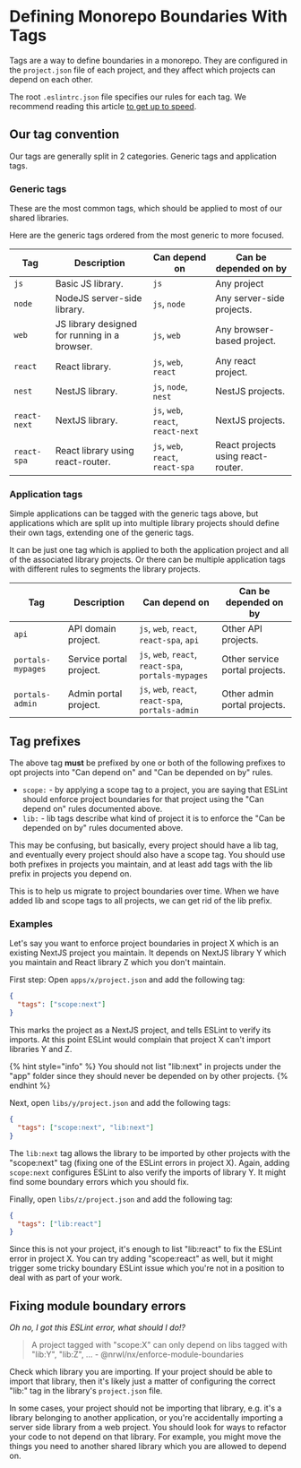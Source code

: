 # Defining Monorepo Boundaries With Tags

Tags are a way to define boundaries in a monorepo. They are configured in the `project.json` file of each project, and they affect which projects can depend on each other.

The root `.eslintrc.json` file specifies our rules for each tag. We recommend reading this article [to get up to speed](https://blog.nrwl.io/mastering-the-project-boundaries-in-nx-f095852f5bf4).

## Our tag convention

Our tags are generally split in 2 categories. Generic tags and application tags.

### Generic tags

These are the most common tags, which should be applied to most of our shared libraries.

Here are the generic tags ordered from the most generic to more focused.

| Tag          | Description                                   | Can depend on                      | Can be depended on by              |
| ------------ | --------------------------------------------- | ---------------------------------- | ---------------------------------- |
| `js`         | Basic JS library.                             | `js`                               | Any project                        |
| `node`       | NodeJS server-side library.                   | `js`, `node`                       | Any server-side projects.          |
| `web`        | JS library designed for running in a browser. | `js`, `web`                        | Any browser-based project.         |
| `react`      | React library.                                | `js`, `web`, `react`               | Any react project.                 |
| `nest`       | NestJS library.                               | `js`, `node`, `nest`               | NestJS projects.                   |
| `react-next` | NextJS library.                               | `js`, `web`, `react`, `react-next` | NextJS projects.                   |
| `react-spa`  | React library using react-router.             | `js`, `web`, `react`, `react-spa`  | React projects using react-router. |

### Application tags

Simple applications can be tagged with the generic tags above, but applications which are split up into multiple library projects should define their own tags, extending one of the generic tags.

It can be just one tag which is applied to both the application project and all of the associated library projects. Or there can be multiple application tags with different rules to segments the library projects.

| Tag               | Description             | Can depend on                                        | Can be depended on by          |
| ----------------- | ----------------------- | ---------------------------------------------------- | ------------------------------ |
| `api`             | API domain project.     | `js`, `web`, `react`, `react-spa`, `api`             | Other API projects.            |
| `portals-mypages` | Service portal project. | `js`, `web`, `react`, `react-spa`, `portals-mypages` | Other service portal projects. |
| `portals-admin`   | Admin portal project.   | `js`, `web`, `react`, `react-spa`, `portals-admin`   | Other admin portal projects.   |

## Tag prefixes

The above tag **must** be prefixed by one or both of the following prefixes to opt projects into "Can depend on" and "Can be depended on by" rules.

- `scope:` - by applying a scope tag to a project, you are saying that ESLint should enforce project boundaries for that project using the "Can depend on" rules documented above.
- `lib:` - lib tags describe what kind of project it is to enforce the "Can be depended on by" rules documented above.

This may be confusing, but basically, every project should have a lib tag, and eventually every project should also have a scope tag. You should use both prefixes in projects you maintain, and at least add tags with the lib prefix in projects you depend on.

This is to help us migrate to project boundaries over time. When we have added lib and scope tags to all projects, we can get rid of the lib prefix.

### Examples

Let's say you want to enforce project boundaries in project X which is an existing NextJS project you maintain. It depends on NextJS library Y which you maintain and React library Z which you don't maintain.

First step: Open `apps/x/project.json` and add the following tag:

```json
{
  "tags": ["scope:next"]
}
```

This marks the project as a NextJS project, and tells ESLint to verify its imports. At this point ESLint would complain that project X can't import libraries Y and Z.

{% hint style="info" %}
You should not list "lib:next" in projects under the "app" folder since they should never be depended on by other projects.
{% endhint %}

Next, open `libs/y/project.json` and add the following tags:

```json
{
  "tags": ["scope:next", "lib:next"]
}
```

The `lib:next` tag allows the library to be imported by other projects with the "scope:next" tag (fixing one of the ESLint errors in project X). Again, adding `scope:next` configures ESLint to also verify the imports of library Y. It might find some boundary errors which you should fix.

Finally, open `libs/z/project.json` and add the following tag:

```json
{
  "tags": ["lib:react"]
}
```

Since this is not your project, it's enough to list "lib:react" to fix the ESLint error in project X. You can try adding "scope:react" as well, but it might trigger some tricky boundary ESLint issue which you're not in a position to deal with as part of your work.

## Fixing module boundary errors

_Oh no, I got this ESLint error, what should I do!?_

> A project tagged with "scope:X" can only depend on libs tagged with "lib:Y", "lib:Z", ... - @nrwl/nx/enforce-module-boundaries

Check which library you are importing. If your project should be able to import that library, then it's likely just a matter of configuring the correct "lib:" tag in the library's `project.json` file.

In some cases, your project should not be importing that library, e.g. it's a library belonging to another application, or you're accidentally importing a server side library from a web project. You should look for ways to refactor your code to not depend on that library. For example, you might move the things you need to another shared library which you are allowed to depend on.
